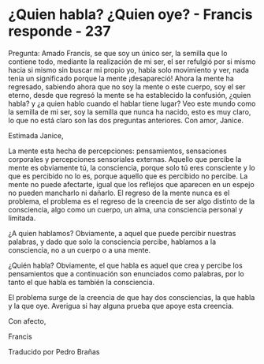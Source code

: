 # ¿Quien habla? ¿Quien oye? - Francis responde - 237

Pregunta: Amado Francis, se que soy un único ser, la semilla que lo contiene todo, mediante la realización de mi ser, el ser refulgió por si mismo hacia si mismo sin buscar mi propio yo, había solo movimiento y ver, nada tenia un significado porque la mente ¡desapareció! Ahora la mente ha regresado, sabiendo ahora que no soy la mente o este cuerpo, soy el ser eterno, desde que regresó la mente se ha establecido la confusión, ¿quien habla? y ¿a quien hablo cuando el hablar tiene lugar? Veo este mundo como la semilla de mi ser, soy la semilla que nunca ha nacido, esto es muy claro, lo que no está claro son las dos preguntas anteriores. Con amor, Janice.

Estimada Janice, 

La mente esta hecha de percepciones: pensamientos, sensaciones corporales y percepciones sensoriales externas. Aquello que percibe la mente es obviamente tú, la consciencia, porque solo tú eres consciente y lo que es percibido no lo es, porque aquello que es percibido no percibe. La mente no puede afectarte, igual que los reflejos que aparecen en un espejo no pueden mancharlo ni dañarlo. El regreso de la mente nunca es el problema, el problema es el regreso de la creencia de ser algo distinto de la consciencia, algo como un cuerpo, un alma, una consciencia personal y limitada.

¿A quien hablamos? Obviamente, a aquel que puede percibir nuestras palabras, y dado que solo la consciencia percibe, hablamos a la consciencia, no a un cuerpo o a una mente.

¿Quién habla? Obviamente, el que habla es aquel que crea y percibe los pensamientos que a continuación son enunciados como palabras, por lo tanto el que habla es también la consciencia.

El problema surge de la creencia de que hay dos consciencias, la que habla y la que oye. Averigua si hay alguna prueba que apoye esta creencia.

Con afecto,

Francis

Traducido por Pedro Brañas

